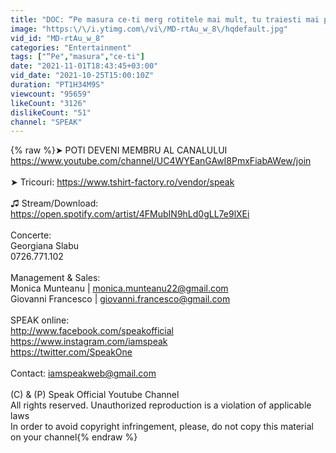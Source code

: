 ```yaml
---
title: "DOC: “Pe masura ce-ti merg rotitele mai mult, tu traiesti mai putin!” - La Fileu cu DOC #12"
image: "https:\/\/i.ytimg.com\/vi\/MD-rtAu_w_8\/hqdefault.jpg"
vid_id: "MD-rtAu_w_8"
categories: "Entertainment"
tags: ["“Pe","masura","ce-ti"]
date: "2021-11-01T18:43:45+03:00"
vid_date: "2021-10-25T15:00:10Z"
duration: "PT1H34M9S"
viewcount: "95659"
likeCount: "3126"
dislikeCount: "51"
channel: "SPEAK"
---
```

{% raw %}➤ POTI DEVENI MEMBRU AL CANALULUI <a rel="nofollow" target="blank" href="https://www.youtube.com/channel/UC4WYEanGAwI8PmxFiabAWew/join">https://www.youtube.com/channel/UC4WYEanGAwI8PmxFiabAWew/join</a><br /><br />➤ Tricouri: <a rel="nofollow" target="blank" href="https://www.tshirt-factory.ro/vendor/speak">https://www.tshirt-factory.ro/vendor/speak</a><br /><br />♫ Stream/Download: <a rel="nofollow" target="blank" href="https://open.spotify.com/artist/4FMubIN9hLd0gLL7e9lXEi">https://open.spotify.com/artist/4FMubIN9hLd0gLL7e9lXEi</a><br /><br />Concerte: <br />Georgiana Slabu<br />0726.771.102<br /><br />Management &amp; Sales:<br />Monica Munteanu | monica.munteanu22@gmail.com <br />Giovanni Francesco | giovanni.francesco@gmail.com<br /><br />SPEAK online:<br /><a rel="nofollow" target="blank" href="http://www.facebook.com/speakofficial">http://www.facebook.com/speakofficial</a><br /><a rel="nofollow" target="blank" href="https://www.instagram.com/iamspeak">https://www.instagram.com/iamspeak</a><br /><a rel="nofollow" target="blank" href="https://twitter.com/SpeakOne">https://twitter.com/SpeakOne</a><br /><br />Contact: iamspeakweb@gmail.com<br /><br />(C) &amp; (P)  Speak Official Youtube Channel<br />All rights reserved. Unauthorized reproduction is a violation of applicable laws<br />In order to avoid copyright infringement, please, do not copy this material on your channel{% endraw %}
